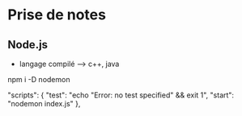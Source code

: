 # Prise de notes

## Node.js

- langage compilé --> c++, java


npm i -D nodemon

"scripts": {
    "test": "echo \"Error: no test specified\" && exit 1",
    "start": "nodemon index.js"
},